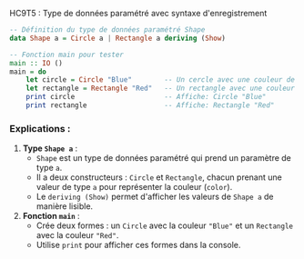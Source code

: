 HC9T5 : Type de données paramétré avec syntaxe d'enregistrement
```haskell
-- Définition du type de données paramétré Shape
data Shape a = Circle a | Rectangle a deriving (Show)

-- Fonction main pour tester
main :: IO ()
main = do
    let circle = Circle "Blue"        -- Un cercle avec une couleur de type String
    let rectangle = Rectangle "Red"   -- Un rectangle avec une couleur de type String
    print circle                      -- Affiche: Circle "Blue"
    print rectangle                   -- Affiche: Rectangle "Red"
```

### Explications :
1. **Type `Shape a`** :
   - `Shape` est un type de données paramétré qui prend un paramètre de type `a`.
   - Il a deux constructeurs : `Circle` et `Rectangle`, chacun prenant une valeur de type `a` pour représenter la couleur (`color`).
   - Le `deriving (Show)` permet d'afficher les valeurs de `Shape a` de manière lisible.
2. **Fonction `main`** :
   - Crée deux formes : un `Circle` avec la couleur `"Blue"` et un `Rectangle` avec la couleur `"Red"`.
   - Utilise `print` pour afficher ces formes dans la console.
